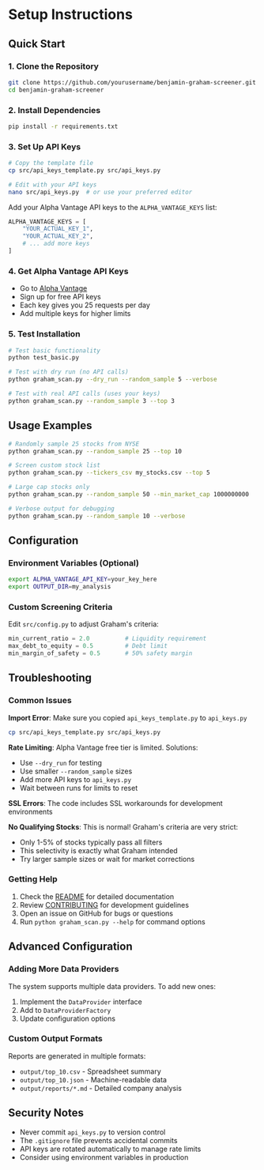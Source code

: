 # Setup Instructions

## Quick Start

### 1. Clone the Repository
```bash
git clone https://github.com/yourusername/benjamin-graham-screener.git
cd benjamin-graham-screener
```

### 2. Install Dependencies
```bash
pip install -r requirements.txt
```

### 3. Set Up API Keys
```bash
# Copy the template file
cp src/api_keys_template.py src/api_keys.py

# Edit with your API keys
nano src/api_keys.py  # or use your preferred editor
```

Add your Alpha Vantage API keys to the `ALPHA_VANTAGE_KEYS` list:
```python
ALPHA_VANTAGE_KEYS = [
    "YOUR_ACTUAL_KEY_1",
    "YOUR_ACTUAL_KEY_2",
    # ... add more keys
]
```

### 4. Get Alpha Vantage API Keys
- Go to [Alpha Vantage](https://www.alphavantage.co/support/#api-key)
- Sign up for free API keys
- Each key gives you 25 requests per day
- Add multiple keys for higher limits

### 5. Test Installation
```bash
# Test basic functionality
python test_basic.py

# Test with dry run (no API calls)
python graham_scan.py --dry_run --random_sample 5 --verbose

# Test with real API calls (uses your keys)
python graham_scan.py --random_sample 3 --top 3
```

## Usage Examples

```bash
# Randomly sample 25 stocks from NYSE
python graham_scan.py --random_sample 25 --top 10

# Screen custom stock list
python graham_scan.py --tickers_csv my_stocks.csv --top 5

# Large cap stocks only
python graham_scan.py --random_sample 50 --min_market_cap 1000000000

# Verbose output for debugging
python graham_scan.py --random_sample 10 --verbose
```

## Configuration

### Environment Variables (Optional)
```bash
export ALPHA_VANTAGE_API_KEY=your_key_here
export OUTPUT_DIR=my_analysis
```

### Custom Screening Criteria
Edit `src/config.py` to adjust Graham's criteria:
```python
min_current_ratio = 2.0          # Liquidity requirement
max_debt_to_equity = 0.5         # Debt limit
min_margin_of_safety = 0.5       # 50% safety margin
```

## Troubleshooting

### Common Issues

**Import Error**: Make sure you copied `api_keys_template.py` to `api_keys.py`
```bash
cp src/api_keys_template.py src/api_keys.py
```

**Rate Limiting**: Alpha Vantage free tier is limited. Solutions:
- Use `--dry_run` for testing
- Use smaller `--random_sample` sizes
- Add more API keys to `api_keys.py`
- Wait between runs for limits to reset

**SSL Errors**: The code includes SSL workarounds for development environments

**No Qualifying Stocks**: This is normal! Graham's criteria are very strict:
- Only 1-5% of stocks typically pass all filters
- This selectivity is exactly what Graham intended
- Try larger sample sizes or wait for market corrections

### Getting Help

1. Check the [README](README.md) for detailed documentation
2. Review [CONTRIBUTING](CONTRIBUTING.md) for development guidelines
3. Open an issue on GitHub for bugs or questions
4. Run `python graham_scan.py --help` for command options

## Advanced Configuration

### Adding More Data Providers
The system supports multiple data providers. To add new ones:
1. Implement the `DataProvider` interface
2. Add to `DataProviderFactory` 
3. Update configuration options

### Custom Output Formats
Reports are generated in multiple formats:
- `output/top_10.csv` - Spreadsheet summary
- `output/top_10.json` - Machine-readable data
- `output/reports/*.md` - Detailed company analysis

## Security Notes

- Never commit `api_keys.py` to version control
- The `.gitignore` file prevents accidental commits
- API keys are rotated automatically to manage rate limits
- Consider using environment variables in production